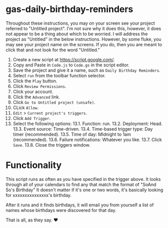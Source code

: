 # gas-daily-birthday-reminders

Throughout these instructions, you may on your screen see your project referred to "Untitled project". I'm not sure why it does this, however, it does not appear to be a thing about which to be worried. I will address the project as "Untitled" in the below instructions. However, by some fluke, you may see your project name on the screens. If you do, then you are meant to click that and not look for the word "Untitled."

1. Create a new script at https://script.google.com/.
2. Copy and Paste in `Code.js` to `Code.gs` in the script editor.
3. Save the project and give it a name, such as `Daily Birthday Reminders`.
4. Select `run` from the toolbar function selector.
5. Click the `Play` button.
6. Click `Review Permissions`.
7. Click your account.
8. Click the `Advanced` link.
9. Click `Go to Untitled project (unsafe)`.
10. CLick `Allow`.
11. `Edit` > `Current project's triggers`.
12. Click `Add Trigger`.
13. Select the following options:
13.1. Function: run.
13.2. Deployment: Head.
13.3. Event source: Time-driven.
13.4. Time-based trigger type: Day timer (recommended).
13.5. Time of day: MIdnight to 1am (recommended).
13.6. Failure notifications: Whatever you like.
13.7. Click `Save`.
13.8. Close the triggers window.

# Functionality
This script runs as often as you have specified in the trigger above. It looks through all of your calendars to find any that match the format of "SoAnd So's Birthday" It doesn't matter if it's one or two words, it's basically looking for xxxxxxxxxxxxxxx's birthday.

After it runs and it finds birthdays, it will email you from yourself a list of names whose birthdays were discovered for that day.

That is all, as they say. ♥
